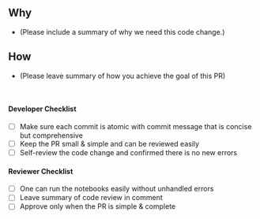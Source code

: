 ## Why

-   (Please include a summary of why we need this code change.)

## How

-   (Please leave summary of how you achieve the goal of this PR)

<br />

#### Developer Checklist

-   [ ] Make sure each commit is atomic with commit message that is concise but comprehensive
-   [ ] Keep the PR small & simple and can be reviewed easily
-   [ ] Self-review the code change and confirmed there is no new errors

#### Reviewer Checklist

-   [ ] One can run the notebooks easily without unhandled errors
-   [ ] Leave summary of code review in comment
-   [ ] Approve only when the PR is simple & complete
